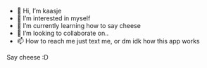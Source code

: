 - 👋 Hi, I’m kaasje
- 👀 I’m interested in myself
- 🌱 I’m currently learning how to say cheese
- 💞️ I’m looking to collaborate on..
- 📫 How to reach me just text me, or dm idk how this app works

<!---
Janousdm/Janousdm is a ✨ special ✨ repository because its `README.md` (this file) appears on your GitHub profile.
You can click the Preview link to take a look at your changes.
--->
Say cheese :D
